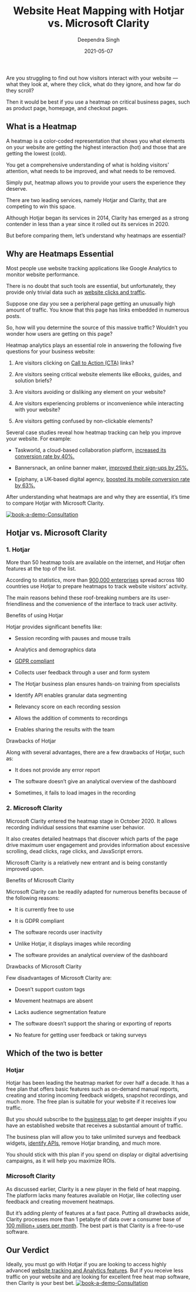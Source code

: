 ﻿---
title: "Website Heat Mapping with Hotjar vs. Microsoft Clarity"
date: "2021-05-07"
coverImage: "hotjar-vs-ms-clarity.jpg"
category: ["loginradius"]
featured: false 
author: "Deependra Singh"
description: "A heatmap is a color-coded representation that shows you what elements on your website are getting the highest interaction (hot) and those that are getting the lowest (cold). There are two leading services, namely Hotjar and Clarity, that are competing to win this space. Read this blog to find out which is best for your business."
metadescription: "Website Heat Mapping with Hotjar vs. Microsoft Clarity. Learn what is a heatmap, why it is essential, and find out which is best for your business."
metatitle: "hotjar vs. microsoft clarity comparison-Which is better?"
---

Are you struggling to find out how visitors interact with your website — what they look at, where they click, what do they ignore, and how far do they scroll?


Then it would be best if you use a heatmap on critical business pages, such as product page, homepage, and checkout pages.

## What is a Heatmap

A heatmap is a color-coded representation that shows you what elements on your website are getting the highest interaction (hot) and those that are getting the lowest (cold).

  

You get a comprehensive understanding of what is holding visitors’ attention, what needs to be improved, and what needs to be removed.

  

Simply put, heatmap allows you to provide your users the experience they deserve.

  

There are two leading services, namely Hotjar and Clarity, that are competing to win this space.

  

Although Hotjar began its services in 2014, Clarity has emerged as a strong contender in less than a year since it rolled out its services in 2020.

  

But before comparing them, let’s understand why heatmaps are essential?

## Why are Heatmaps Essential

Most people use website tracking applications like Google Analytics to monitor website performance.

  

There is no doubt that such tools are essential, but unfortunately, they provide only trivial data such as [website clicks and traffic](https://www.loginradius.com/blog/fuel/2021/02/attract-consumers-to-your-website/).

  

Suppose one day you see a peripheral page getting an unusually high amount of traffic. You know that this page has links embedded in numerous posts.

  

So, how will you determine the source of this massive traffic? Wouldn’t you wonder how users are getting on this page?

  

Heatmap analytics plays an essential role in answering the following five questions for your business website:

  

1.  Are visitors clicking on [Call to Action (CTA)](/blog/growth/sign-up-tips-conversion-rate/) links?
    
2.  Are visitors seeing critical website elements like eBooks, guides, and solution briefs?
    
3.  Are visitors avoiding or disliking any element on your website?
    
4.  Are visitors experiencing problems or inconvenience while interacting with your website?
    
5.  Are visitors getting confused by non-clickable elements?
    

  

Several case studies reveal how heatmap tracking can help you improve your website. For example:

  

-   Taskworld, a cloud-based collaboration platform, [increased its conversion rate by 40%.](https://www.hotjar.com/customers/taskworld/)
    
-   Bannersnack, an online banner maker, [improved their sign-ups by 25%.](https://www.hotjar.com/customers/bannersnack/)
    
-   Epiphany, a UK-based digital agency, [boosted its mobile conversion rate by 63%.](https://www.hotjar.com/blog/mobile-conversion-optimization/)
    

  

After understanding what heatmaps are and why they are essential, it’s time to compare Hotjar with Microsoft Clarity.

[![book-a-demo-Consultation](Heatmap-Tools-loginradius.jpg)](https://www.loginradius.com/book-a-demo/)

## Hotjar vs. Microsoft Clarity

### 1. Hotjar

More than 50 heatmap tools are available on the internet, and Hotjar often features at the top of the list.

  

According to statistics, more than [900,000 enterprises](https://techairgroup.com/hotjar-microsoft-clarity-heatmaps/) spread across 180 countries use Hotjar to prepare heatmaps to track website visitors’ activity.

  

The main reasons behind these roof-breaking numbers are its user-friendliness and the convenience of the interface to track user activity.

  

Benefits of using Hotjar

  

Hotjar provides significant benefits like:

-   Session recording with pauses and mouse trails
    
-   Analytics and demographics data
    
-   [GDPR compliant](https://www.loginradius.com/gdpr-and-privacy/)
    
-   Collects user feedback through a user and form system
    
-   The Hotjar business plan ensures hands-on training from specialists
    
-   Identify API enables granular data segmenting
    
-   Relevancy score on each recording session
    
-   Allows the addition of comments to recordings
    
-   Enables sharing the results with the team
    

  

Drawbacks of Hotjar

  

Along with several advantages, there are a few drawbacks of Hotjar, such as:

-   It does not provide any error report
    
-   The software doesn’t give an analytical overview of the dashboard
    
-   Sometimes, it fails to load images in the recording
    

### 2. Microsoft Clarity

Microsoft Clarity entered the heatmap stage in October 2020. It allows recording individual sessions that examine user behavior.

  

It also creates detailed heatmaps that discover which parts of the page drive maximum user engagement and provides information about excessive scrolling, dead clicks, rage clicks, and JavaScript errors.

  

Microsoft Clarity is a relatively new entrant and is being constantly improved upon.

  

Benefits of Microsoft Clarity

  

Microsoft Clarity can be readily adapted for numerous benefits because of the following reasons:

  

-   It is currently free to use
    
-   It is GDPR compliant
    
-   The software records user inactivity
    
-   Unlike Hotjar, it displays images while recording
    
-   The software provides an analytical overview of the dashboard
    

  

Drawbacks of Microsoft Clarity

  

Few disadvantages of Microsoft Clarity are:

  

-   Doesn’t support custom tags
    
-   Movement heatmaps are absent
    
-   Lacks audience segmentation feature
    
-   The software doesn’t support the sharing or exporting of reports
    
-   No feature for getting user feedback or taking surveys
    

## Which of the two is better

### Hotjar

Hotjar has been leading the heatmap market for over half a decade. It has a free plan that offers basic features such as on-demand manual reports, creating and storing incoming feedback widgets, snapshot recordings, and much more. The free plan is suitable for your website if it receives low traffic.

  

But you should subscribe to the [business plan](https://www.loginradius.com/blog/identity/2020/03/loginradius-business-continuity-covid-19-outbreak/) to get deeper insights if you have an established website that receives a substantial amount of traffic.

  

The business plan will allow you to take unlimited surveys and feedback widgets, [identify APIs,](https://www.loginradius.com/identity-api/) remove Hotjar branding, and much more.

  

You should stick with this plan if you spend on display or digital advertising campaigns, as it will help you maximize ROIs.

### Microsoft Clarity

As discussed earlier, Clarity is a new player in the field of heat mapping. The platform lacks many features available on Hotjar, like collecting user feedback and creating movement heatmaps.

  

But it’s adding plenty of features at a fast pace. Putting all drawbacks aside, Clarity processes more than 1 petabyte of data over a consumer base of [100 million+ users per month](https://clarity.microsoft.com/). The best part is that Clarity is a free-to-use software.

## Our Verdict

Ideally, you must go with Hotjar if you are looking to access highly advanced [website tracking and Analytics features](https://www.loginradius.com/integrations/google-analytics/). But if you receive less traffic on your website and are looking for excellent free heat map software, then Clarity is your best bet.
[![book-a-demo-Consultation](book-a-demo-Consultation.png)](https://www.loginradius.com/book-a-demo/)